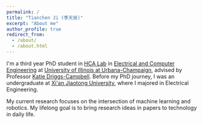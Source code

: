 ```yaml
---
permalink: /
title: "Tianchen Ji (季天辰)"
excerpt: "About me"
author_profile: true
redirect_from: 
  - /about/
  - /about.html
---
```


I'm a third year PhD student in [HCA Lab](https://publish.illinois.edu/humancenteredautonomy/) in [Electrical and Computer Engineering](https://ece.illinois.edu/) at [University of Illinois at Urbana-Champaign](https://illinois.edu/), advised by Professor [Katie Driggs-Campbell](https://krdc.web.illinois.edu/). Before my PhD journey, I was an undergraduate at [Xi'an Jiaotong University](http://en.xjtu.edu.cn/), where I majored in Electrical Engineering.

My current research focuses on the intersection of machine learning and robotics. My lifelong goal is to bring research ideas in papers to technology in daily life.

